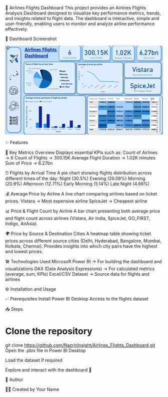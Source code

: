 🛫 Airlines Flights Dashboard
This project provides an Airlines Flights Analysis Dashboard designed to visualize key performance metrics, trends, and insights related to flight data.
The dashboard is interactive, simple and user-friendly, enabling users to monitor and analyze airline performance effectively.

📸 Dashboard Screenshot
<p align="center">
  <img src="dashboard.png" width="800">
</p>

✨ Features

🔑 Key Metrics Overview
Displays essential KPIs such as:
Count of Airlines → 6
Count of Flights → 300.15K
Average Flight Duration → 1.02K minutes
Sum of Price → 6.27bn

⏰ Flights by Arrival Time
A pie chart showing flights distribution across different times of the day:
Night (30.5%)
Evening (26.09%)
Morning (20.9%)
Afternoon (12.71%)
Early Morning (5.14%)
Late Night (4.66%)

💰 Average Price by Airline
A line chart comparing airlines based on ticket prices.
Vistara → Most expensive airline
SpiceJet → Cheapest airline

📊 Price & Flight Count by Airline
A bar chart presenting both average price and flight count across airlines (Vistara, Air India, SpiceJet, GO_FIRST, Indigo, AirAsia).

🌍 Price by Source & Destination Cities
A heatmap table showing ticket prices across different source cities (Delhi, Hyderabad, Bangalore, Mumbai, Kolkata, Chennai).
Provides insights into which city pairs have the highest and lowest prices.

🛠 Technologies Used
Microsoft Power BI → For building the dashboard and visualizations
DAX (Data Analysis Expressions) → For calculated metrics (average, sum, KPIs)
Excel/CSV Dataset → Source data for flights and airlines

⚙️ Installation and Usage

✅ Prerequisites
Install Power BI Desktop
Access to the flights dataset

📥 Steps
# Clone the repository
git clone https://github.com/NazrinInsight/Airlines_Flights_Dashboard.git
Open the .pbix file in Power BI Desktop

Load the dataset if required

Explore and interact with the dashboard 🚀

📌 Author

👩‍💻 Created by Your Name
